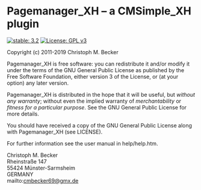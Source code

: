 Pagemanager_XH – a CMSimple_XH plugin
=====================================

[![stable: 3.2](https://img.shields.io/badge/stable-3.2-green.svg)](https://github.com/cmb69/pagemanager_xh/releases/tag/3.2)
[![License: GPL v3](https://img.shields.io/badge/License-GPL%20v3-blue.svg)](http://www.gnu.org/licenses/gpl-3.0)

Copyright (c) 2011-2019 Christoph M. Becker  

Pagemanager_XH is free software: you can redistribute it and/or modify
it under the terms of the GNU General Public License as published by
the Free Software Foundation, either version 3 of the License, or
(at your option) any later version.

Pagemanager_XH is distributed in the hope that it will be useful,
but *without any warranty*; without even the implied warranty of
*merchantability* or *fitness for a particular purpose*.  See the
GNU General Public License for more details.

You should have received a copy of the GNU General Public License
along with Pagemanager_XH (see LICENSE).

For further information see the user manual in help/help.htm.

Christoph M. Becker  
Rheinstraße 147  
55424 Münster-Sarmsheim  
GERMANY  
mailto:cmbecker69@gmx.de
